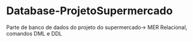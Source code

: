 # Database-ProjetoSupermercado
Parte de banco de dados do projeto do supermercado-> MER Relacional, comandos DML e DDL
